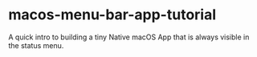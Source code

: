 # macos-menu-bar-app-tutorial
A quick intro to building a tiny Native macOS App that is always visible in the status menu.
